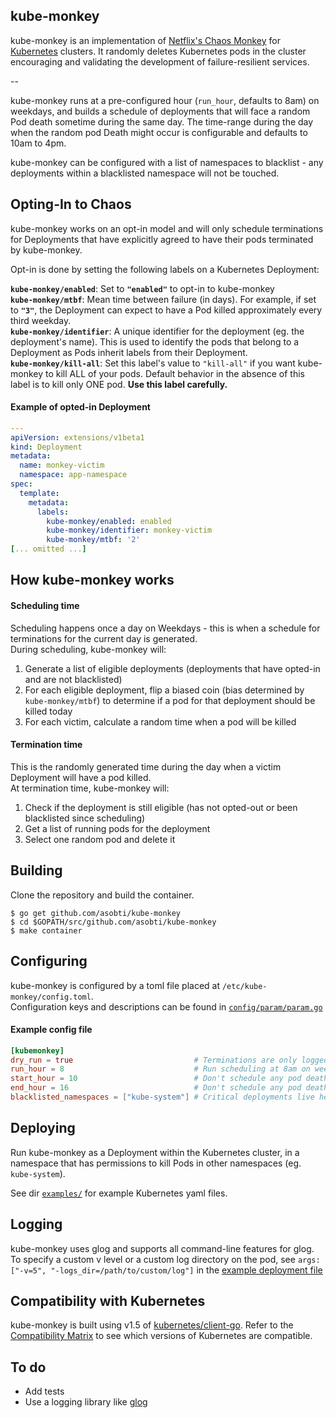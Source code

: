 ## kube-monkey
kube-monkey is an implementation of [Netflix's Chaos Monkey](https://github.com/Netflix/chaosmonkey) for [Kubernetes](http://kubernetes.io/) 
clusters. It randomly deletes Kubernetes pods in the cluster encouraging and validating the development of failure-resilient
services.

--

kube-monkey runs at a pre-configured hour (`run_hour`, defaults to 8am) on weekdays, and builds a schedule of deployments that will face a random
Pod death sometime during the same day. The time-range during the day when the random pod Death might occur is configurable and
defaults to 10am to 4pm.

kube-monkey can be configured with a list of namespaces to blacklist - any deployments within a blacklisted namespace will not 
be touched.

## Opting-In to Chaos

kube-monkey works on an opt-in model and will only schedule terminations for Deployments that have explicitly agreed 
to have their pods terminated by kube-monkey.

Opt-in is done by setting the following labels on a Kubernetes Deployment:

**`kube-monkey/enabled`**: Set to **`"enabled"`** to opt-in to kube-monkey  
**`kube-monkey/mtbf`**: Mean time between failure (in days). For example, if set to **`"3"`**, the Deployment can expect to have a Pod
killed approximately every third weekday.  
**`kube-monkey/identifier`**: A unique identifier for the deployment (eg. the deployment's name). This is used to identify the pods 
that belong to a Deployment as Pods inherit labels from their Deployment.  
**`kube-monkey/kill-all`**: Set this label's value to `"kill-all"` if you want kube-monkey to kill ALL of your pods. Default behavior in the absence of this label is to kill only ONE pod. **Use this label carefully.**


#### Example of opted-in Deployment

```yaml
---
apiVersion: extensions/v1beta1
kind: Deployment
metadata:
  name: monkey-victim
  namespace: app-namespace
spec:
  template:
    metadata:
      labels:
        kube-monkey/enabled: enabled
        kube-monkey/identifier: monkey-victim
        kube-monkey/mtbf: '2'
[... omitted ...]
```

## How kube-monkey works

#### Scheduling time
Scheduling happens once a day on Weekdays - this is when a schedule for terminations for the current day is generated.   
During scheduling, kube-monkey will:  
1. Generate a list of eligible deployments (deployments that have opted-in and are not blacklisted)  
2. For each eligible deployment, flip a biased coin (bias determined by `kube-monkey/mtbf`) to determine if a pod for that deployment should be killed today  
3. For each victim, calculate a random time when a pod will be killed

#### Termination time
This is the randomly generated time during the day when a victim Deployment will have a pod killed.   
At termination time, kube-monkey will:  
1. Check if the deployment is still eligible (has not opted-out or been blacklisted since scheduling)  
2. Get a list of running pods for the deployment  
3. Select one random pod and delete it  

## Building

Clone the repository and build the container.

```
$ go get github.com/asobti/kube-monkey
$ cd $GOPATH/src/github.com/asobti/kube-monkey
$ make container
```

## Configuring
kube-monkey is configured by a toml file placed at `/etc/kube-monkey/config.toml`.  
Configuration keys and descriptions can be found in [`config/param/param.go`](https://github.com/asobti/kube-monkey/blob/master/config/param/param.go)

#### Example config file

```toml
[kubemonkey]
dry_run = true                           # Terminations are only logged
run_hour = 8                             # Run scheduling at 8am on weekdays
start_hour = 10                          # Don't schedule any pod deaths before 10am
end_hour = 16                            # Don't schedule any pod deaths after 4pm
blacklisted_namespaces = ["kube-system"] # Critical deployments live here
```

## Deploying

Run kube-monkey as a Deployment within the Kubernetes cluster, in a namespace that has permissions to kill Pods
in other namespaces (eg. `kube-system`).

See dir [`examples/`](https://github.com/asobti/kube-monkey/tree/master/examples) for example Kubernetes yaml files.

## Logging

kube-monkey uses glog and supports all command-line features for glog. To specify a custom v level or a custom log directory on the pod, see  `args: ["-v=5", "-logs_dir=/path/to/custom/log"]` in the [example deployment file](https://github.com/asobti/kube-monkey/tree/master/examples/deployment.yaml)

## Compatibility with Kubernetes

kube-monkey is built using v1.5 of [kubernetes/client-go](https://github.com/kubernetes/client-go). Refer to the 
[Compatibility Matrix](https://github.com/kubernetes/client-go#compatibility-matrix) to see which 
versions of Kubernetes are compatible.

## To do

- Add tests
- Use a logging library like [glog](https://github.com/golang/glog)
